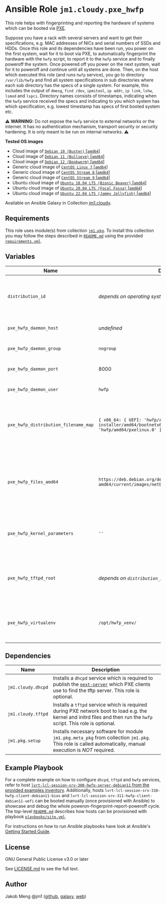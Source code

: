 # Ansible Role `jm1.cloudy.pxe_hwfp`

This role helps with fingerprinting and reporting the hardware of systems which can be booted via [PXE][pxe-wiki].

Suppose you have a rack with several servers and want to get their specifications, e.g. MAC addresses of NICs and
serial numbers of SSDs and HDDs. Once this role and its dependencies have been run, you power on the first system, wait
for it to boot via PXE, to automatically fingerprint the hardware with the `hwfp` script, to report it to the `hwfp`
service and to finally poweroff the system. Once powered off you power on the next system, wait for it to poweroff and
continue until all systems are done. Then, on the host which executed this role (and runs `hwfp` service), you go to
directory `/var/lib/hwfp` and find all system specifications in sub directories where each sub directory has the specs
of a single system. For example, this includes the output of `dmesg`, `find /dev`, `ipmitool`, `ip addr`, `ip link`,
`lshw`, `lsmod` and `lspci`. Directory names consists of timestamps, indicating when the `hwfp` service received the
specs and indicating to you which system has which specification, e.g. lowest timestamp has specs of first booted system
etc.

:warning: **WARNING:**
Do not expose the `hwfp` service to external networks or the internet. It has no authentication mechanism, transport 
security or security hardening. It is only meant to be run on internal networks.
:warning:

[inventory-example]: ../../inventory/
[pxe-wiki]: https://en.wikipedia.org/wiki/Preboot_Execution_Environment

**Tested OS images**
- Cloud image of [`Debian 10 (Buster)` \[`amd64`\]](https://cdimage.debian.org/images/cloud/buster/latest/)
- Cloud image of [`Debian 11 (Bullseye)` \[`amd64`\]](https://cdimage.debian.org/images/cloud/bullseye/latest/)
- Cloud image of [`Debian 12 (Bookworm)` \[`amd64`\]](https://cdimage.debian.org/images/cloud/bookworm/)
- Generic cloud image of [`CentOS Linux 7` \[`amd64`\]](https://cloud.centos.org/centos/7/images/)
- Generic cloud image of [`CentOS Stream 8` \[`amd64`\]](https://cloud.centos.org/centos/8-stream/x86_64/images/)
- Generic cloud image of [`CentOS Stream 9` \[`amd64`\]](https://cloud.centos.org/centos/9-stream/x86_64/images/)
- Ubuntu cloud image of [`Ubuntu 18.04 LTS (Bionic Beaver)` \[`amd64`\]](https://cloud-images.ubuntu.com/bionic/current/)
- Ubuntu cloud image of [`Ubuntu 20.04 LTS (Focal Fossa)` \[`amd64`\]](https://cloud-images.ubuntu.com/focal/)
- Ubuntu cloud image of [`Ubuntu 22.04 LTS (Jammy Jellyfish)` \[`amd64`\]](https://cloud-images.ubuntu.com/jammy/)

Available on Ansible Galaxy in Collection [jm1.cloudy](https://galaxy.ansible.com/jm1/cloudy).

## Requirements

This role uses module(s) from collection [`jm1.pkg`][galaxy-jm1-pkg]. To install this collection you may follow the
steps described in [`README.md`][jm1-cloudy-readme] using the provided [`requirements.yml`][jm1-cloudy-requirements].

[galaxy-jm1-pkg]: https://galaxy.ansible.com/jm1/pkg
[jm1-cloudy-readme]: ../../README.md
[jm1-cloudy-requirements]: ../../requirements.yml

## Variables

| Name                                 | Default value                  | Required | Description |
| ------------------------------------ | ------------------------------ | -------- | ----------- |
| `distribution_id`                    | *depends on operating system*  | false    | List which uniquely identifies a distribution release, e.g. `[ 'Debian', '10' ]` for `Debian 10 (Buster)` |
| `pxe_hwfp_daemon_host`               | *undefined*                    | true     | IP address on which the `hwfp` service will listen |
| `pxe_hwfp_daemon_group`              | `nogroup`                      | false    | UNIX group that the `hwfp` service is executed as |
| `pxe_hwfp_daemon_port`               | 8000                           | false    | TCP port on which the `hwfp` service will listen |
| `pxe_hwfp_daemon_user`               | `hwfp`                         | false    | UNIX user that the `hwfp` service is executed as |
| `pxe_hwfp_distribution_filename_map` | `{ x86_64: { UEFI: 'hwfp/amd64/debian-installer/amd64/bootnetx64.efi', BIOS: 'hwfp/amd64/pxelinux.0' } }` | false | Path for use in `filename` parameter of [`dhcpd.conf`][dhcpd-conf-man] so that PXE clients know where to find bootable files on the tftp server |
| `pxe_hwfp_files_amd64`               | `https://deb.debian.org/debian/dists/bullseye/main/installer-amd64/current/images/netboot/netboot.tar.gz` | false | Where to download Debian's netboot files which will be used to boot BIOS based systems with PXELINUX and UEFI based systems with GRUB2 |
| `pxe_hwfp_kernel_parameters`         | `''`                           | false    | Additional kernel parameters which will be passed to the kernel when booting via PXE to run the `hwfp` script |
| `pxe_hwfp_tftpd_root`                | *depends on `distribution_id`* | false    | Base path which is served by `tftpd`, e.g. `/srv/tftp` on Debian and `/var/lib/tftpboot` on Red Hat Enterprise Linux |
| `pxe_hwfp_virtualenv`                | `/opt/hwfp_venv/`              | false    | Base path where the [Python environment][virtualenv] for and with the `hwfp` service is installed to |

[virtualenv]: https://virtualenv.pypa.io/en/latest/

## Dependencies

| Name               | Description |
| ------------------ | ----------- |
| `jm1.cloudy.dhcpd` | Installs a `dhcpd` service which is required to publish the [`next-server`][dhcpd-conf-man] which PXE clients use to find the tftp server. This role is optional. |
| `jm1.cloudy.tftpd` | Installs a `tftpd` service which is required during PXE network boot to load e.g. the kernel and initrd files and then run the `hwfp` script. This role is optional. |
| `jm1.pkg.setup`    | Installs necessary software for module `jm1.pkg.meta_pkg` from collection `jm1.pkg`. This role is called automatically, manual execution is *NOT* required. |

[dhcpd-conf-man]: https://manpages.debian.org/bullseye/isc-dhcp-server/dhcpd.conf.5.en.html

## Example Playbook

For a complete example on how to configure `dhcpd`, `tftpd` and `hwfp` services, refer to host
[`lvrt-lcl-session-srv-300-hwfp-server-debian11` from the provided examples inventory][inventory-example]. Additionally,
hosts `lvrt-lcl-session-srv-310-hwfp-client-debian11-bios` and `lvrt-lcl-session-srv-311-hwfp-client-debian11-uefi` can be
booted manually (once provisioned with Ansible) to showcase and debug the whole poweron-fingerprint-report-poweroff
cycle. The top-level [`README.md`][jm1-cloudy-readme] describes how hosts can be provisioned with playbook
[`playbooks/site.yml`][playbook-site-yml].

[inventory-example]: ../../inventory/
[playbook-site-yml]: ../../playbooks/site.yml

For instructions on how to run Ansible playbooks have look at Ansible's
[Getting Started Guide](https://docs.ansible.com/ansible/latest/network/getting_started/first_playbook.html).

## License

GNU General Public License v3.0 or later

See [LICENSE.md](../../LICENSE.md) to see the full text.

## Author

Jakob Meng
@jm1 ([github](https://github.com/jm1), [galaxy](https://galaxy.ansible.com/jm1), [web](http://www.jakobmeng.de))
